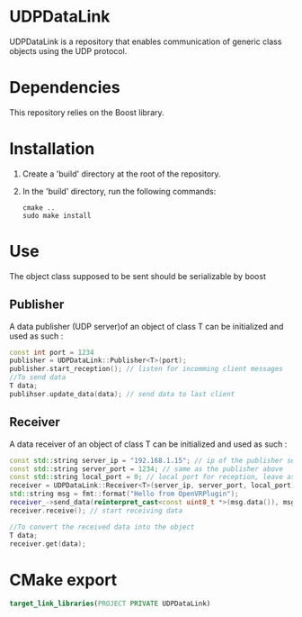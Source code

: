UDPDataLink
==

UDPDataLink is a repository that enables communication of generic class objects using the UDP protocol.

# Dependencies

This repository relies on the Boost library.

# Installation 

1. Create a 'build' directory at the root of the repository.

2. In the 'build' directory, run the following commands:

   ```shell
   cmake ..
   sudo make install

# Use

The object class supposed to be sent should be serializable by boost

## Publisher

A data publisher (UDP server)of an object of class T can be initialized and used as such : 
```cpp
const int port = 1234
publisher = UDPDataLink::Publisher<T>(port);
publisher.start_reception(); // listen for incomming client messages
//To send data
T data;
publihser.update_data(data); // send data to last client
```

## Receiver

A data receiver of an object of class T can be initialized and used as such : 
```cpp
const std::string server_ip = "192.168.1.15"; // ip of the publisher server
const std::string server_port = 1234; // same as the publisher above
const std::string local_port = 0; // local port for reception, leave as 0 to let the os automatically assign one
receiver = UDPDataLink::Receiver<T>(server_ip, server_port, local_port);
std::string msg = fmt::format("Hello from OpenVRPlugin");
receiver_->send_data(reinterpret_cast<const uint8_t *>(msg.data()), msg.size()); // Send a message to connect to the server
receiver.receive(); // start receiving data

//To convert the received data into the object
T data;
receiver.get(data);
```

# CMake export

```cmake
target_link_libraries(PROJECT PRIVATE UDPDataLink)
```

